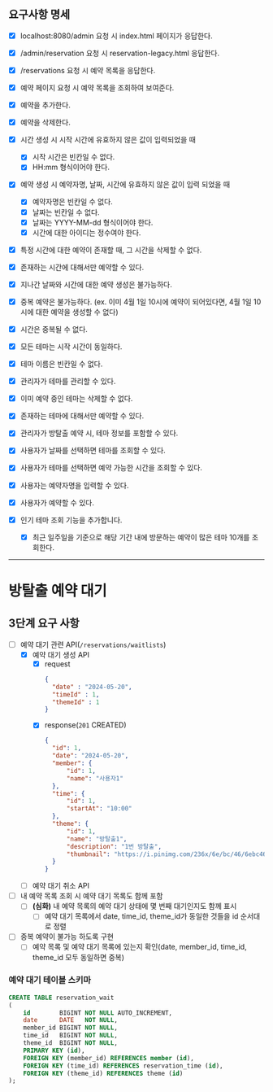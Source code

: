 ## 요구사항 명세

- [x] localhost:8080/admin 요청 시 index.html 페이지가 응답한다.
- [x] /admin/reservation 요청 시 reservation-legacy.html 응답한다.
- [x] /reservations 요청 시 예약 목록을 응답한다.
- [x] 예약 페이지 요청 시 예약 목록을 조회하여 보여준다.
- [x] 예약을 추가한다.
- [x] 예약을 삭제한다.


- [x] 시간 생성 시 시작 시간에 유효하지 않은 값이 입력되었을 때
    - [x] 시작 시간은 빈칸일 수 없다.
    - [x] HH:mm 형식이어야 한다.

- [x] 예약 생성 시 예약자명, 날짜, 시간에 유효하지 않은 값이 입력 되었을 때
    - [x] 예약자명은 빈칸일 수 없다.
    - [x] 날짜는 빈칸일 수 없다.
    - [x] 날짜는 YYYY-MM-dd 형식이어야 한다.
    - [x] 시간에 대한 아이디는 정수여야 한다.

- [x] 특정 시간에 대한 예약이 존재할 때, 그 시간을 삭제할 수 없다.
- [x] 존재하는 시간에 대해서만 예약할 수 있다.

- [x] 지나간 날짜와 시간에 대한 예약 생성은 불가능하다.
- [x] 중복 예약은 불가능하다. (ex. 이미 4월 1일 10시에 예약이 되어있다면, 4월 1일 10시에 대한 예약을 생성할 수 없다)
- [x] 시간은 중복될 수 없다.

- [x] 모든 테마는 시작 시간이 동일하다.
- [x] 테마 이름은 빈칸일 수 없다.
- [x] 관리자가 테마를 관리할 수 있다.
- [x] 이미 예약 중인 테마는 삭제할 수 없다.
- [x] 존재하는 테마에 대해서만 예약할 수 있다.
- [x] 관리자가 방탈출 예약 시, 테마 정보를 포함할 수 있다.

- [x] 사용자가 날짜를 선택하면 테마를 조회할 수 있다.
- [x] 사용자가 테마를 선택하면 예약 가능한 시간을 조회할 수 있다.
- [x] 사용자는 예약자명을 입력할 수 있다.
- [x] 사용자가 예약할 수 있다.
- [x] 인기 테마 조회 기능을 추가합니다.
    - [x] 최근 일주일을 기준으로 해당 기간 내에 방문하는 예약이 많은 테마 10개를 조회한다.

---

# 방탈출 예약 대기

## 3단계 요구 사항

- [ ] 예약 대기 관련 API(`/reservations/waitlists`)
    - [x] 예약 대기 생성 API
        - [x] request
          ```json
          {
            "date" : "2024-05-20",
            "timeId" : 1,
            "themeId" : 1
          }
          ```
        - [x] response(`201` CREATED)
          ```json
          {
            "id": 1,
            "date": "2024-05-20",
            "member": {
                "id": 1,
                "name": "사용자1"
            },
            "time": {
                "id": 1,
                "startAt": "10:00"
            },
            "theme": {
                "id": 1,
                "name": "방탈출1",
                "description": "1번 방탈출",
                "thumbnail": "https://i.pinimg.com/236x/6e/bc/46/6ebc461a94a49f9ea3b8bbe2204145d4.jpg"
            }
          }
          ```
    - [ ] 예약 대기 취소 API
- [ ] 내 예약 목록 조회 시 예약 대기 목록도 함께 포함
    - [ ] **(심화)** 내 예약 목록의 예약 대기 상태에 몇 번째 대기인지도 함께 표시
        - [ ] 예약 대기 목록에서 date, time_id, theme_id가 동일한 것들을 id 순서대로 정렬
- [ ] 중복 예약이 불가능 하도록 구현
    - [ ] 예약 목록 및 예약 대기 목록에 있는지 확인(date, member_id, time_id, theme_id 모두 동일하면 중복)

### 예약 대기 테이블 스키마

```sql
CREATE TABLE reservation_wait
(
    id        BIGINT NOT NULL AUTO_INCREMENT,
    date      DATE   NOT NULL,
    member_id BIGINT NOT NULL,
    time_id   BIGINT NOT NULL,
    theme_id  BIGINT NOT NULL,
    PRIMARY KEY (id),
    FOREIGN KEY (member_id) REFERENCES member (id),
    FOREIGN KEY (time_id) REFERENCES reservation_time (id),
    FOREIGN KEY (theme_id) REFERENCES theme (id)
);
```

